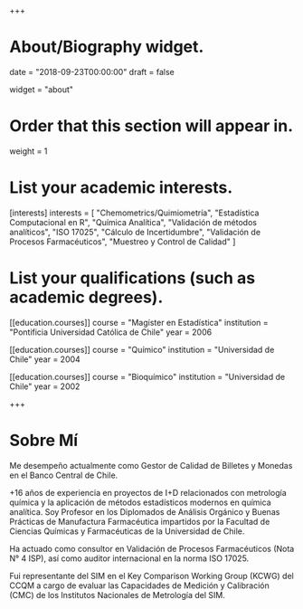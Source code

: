 +++
# About/Biography widget.

date = "2018-09-23T00:00:00"
draft = false

widget = "about"

# Order that this section will appear in.
weight = 1

# List your academic interests.
[interests]
  interests = [
    "Chemometrics/Quimiometría",
    "Estadística Computacional en R",
    "Química Analítica",
    "Validación de métodos analíticos",
    "ISO 17025",
    "Cálculo de Incertidumbre",
    "Validación de Procesos Farmacéuticos",
    "Muestreo y Control de Calidad"
  ]

# List your qualifications (such as academic degrees).
[[education.courses]]
  course = "Magíster en Estadística"
  institution = "Pontificia Universidad Católica de Chile"
  year = 2006

[[education.courses]]
  course = "Químico"
  institution = "Universidad de Chile"
  year = 2004

[[education.courses]]
  course = "Bioquímico"
  institution = "Universidad de Chile"
  year = 2002
 
+++

# Sobre Mí

Me desempeño actualmente como Gestor de Calidad de Billetes y Monedas en 
el Banco Central de Chile.

+16 años de experiencia en proyectos de I+D relacionados con metrología química y la aplicación de métodos estadísticos modernos en química analítica.
Soy Profesor en los Diplomados de Análisis Orgánico 
y Buenas Prácticas de Manufactura Farmacéutica impartidos por la
Facultad de Ciencias Químicas y Farmacéuticas de la Universidad de Chile.

Ha actuado como consultor en Validación de Procesos Farmacéuticos (Nota N° 4 ISP), así como auditor internacional en la norma ISO 17025.

Fui representante del SIM en el Key Comparison Working Group (KCWG) del CCQM a cargo de evaluar las Capacidades de Medición y Calibración (CMC) de los Institutos Nacionales de Metrología del SIM.



